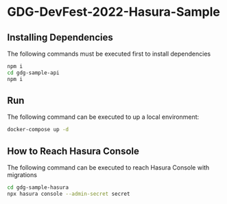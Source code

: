 # GDG-DevFest-2022-Hasura-Sample

## Installing Dependencies

The following commands must be executed first to install dependencies

```bash
npm i
cd gdg-sample-api
npm i
```

## Run

The following command can be executed to up a local environment:

```bash
docker-compose up -d
```

## How to Reach Hasura Console

The following command can be executed to reach Hasura Console with migrations

```bash
cd gdg-sample-hasura
npx hasura console --admin-secret secret
```
